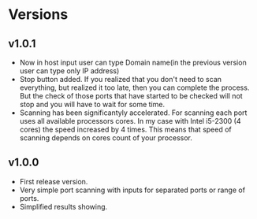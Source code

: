 # Versions

## v1.0.1
- Now in host input user can type Domain name(in the previous version user can type only IP address)
- Stop button added. If you realized that you don't need to scan everything, but realized it too late, then you can complete the process. But the check of those ports that have started to be checked will not stop and you will have to wait for some time.
- Scanning has been significantyly accelerated. For scanning each port uses all available processors cores. In my case with Intel i5-2300 (4 cores) the speed increased by 4 times. This means that speed of scanning depends on cores count of your processor.

## v1.0.0
- First release version.
- Very simple port scanning with inputs for separated ports or range of ports.
- Simplified results showing.